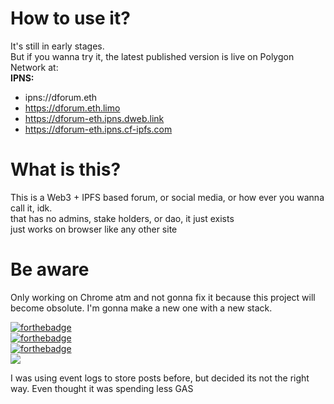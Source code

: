 # How to use it?
It's still in early stages. <br />
But if you wanna try it, 
the latest published version is live on Polygon Network at: <br /> 
**IPNS:**
- ipns://dforum.eth
- https://dforum.eth.limo
- https://dforum-eth.ipns.dweb.link
- https://dforum-eth.ipns.cf-ipfs.com

# What is this?
This is a Web3 + IPFS based forum, or social media, or how ever you wanna call it, idk. <br />
 that has no admins, stake holders, or dao, it just exists <br />
 just works on browser like any other site
 
# Be aware
Only working on Chrome atm and not gonna fix it because this project will become obsolute. I'm gonna make a new one with a new stack.

[![forthebadge](https://forthebadge.com/images/badges/0-percent-optimized.svg)](https://forthebadge.com) <br />
[![forthebadge](https://forthebadge.com/images/badges/60-percent-of-the-time-works-every-time.svg)](https://forthebadge.com) <br />
[![forthebadge](https://forthebadge.com/images/badges/powered-by-black-magic.svg)](https://forthebadge.com) <br />
![](https://bafybeib7nnvsb6xn5xaqmic75ud6efvdxuct77zl254e3wbkj2xxzgklku.ipfs.infura-ipfs.io) 

I was using event logs to store posts before, but decided its not the right way. Even thought it was spending less GAS
